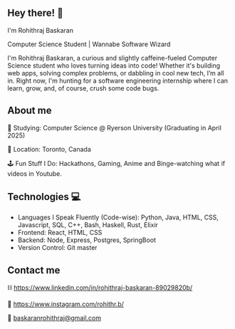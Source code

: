 Hey there! 👋
-----------

I'm Rohithraj Baskaran 

Computer Science Student | Wannabe Software Wizard

I'm Rohithraj Baskaran, a curious and slightly caffeine-fueled Computer Science student who loves turning ideas into code! Whether it's building web apps, solving complex problems, or dabbling in cool new tech, I’m all in. Right now, I'm hunting for a software engineering internship where I can learn, grow, and, of course, crush some code bugs.

About me
-------

🏫 Studying: Computer Science @ Ryerson University (Graduating in April 2025)

📍 Location: Toronto, Canada

🕹️ Fun Stuff I Do: Hackathons, Gaming, Anime and Binge-watching what if videos in Youtube.

Technologies  💻
-------------

* Languages I Speak Fluently (Code-wise): Python, Java, HTML, CSS, Javascript, SQL, C++, Bash, Haskell, Rust, Elixir
* Frontend: React, HTML, CSS
* Backend: Node, Express, Postgres, SpringBoot
* Version Control: Git master

Contact me
------

⛓️ https://www.linkedin.com/in/rohithraj-baskaran-89029820b/

📸 https://www.instagram.com/rohithr.b/

📩 baskaranrohithraj@gmail.com


<!---
rohithrajbaskaran/rohithrajbaskaran is a ✨ special ✨ repository because its `README.md` (this file) appears on your GitHub profile.
You can click the Preview link to take a look at your changes.
--->
